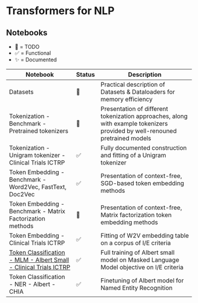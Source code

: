 # Transformers for NLP


## Notebooks

- :black_square_button: = TODO
- :white_check_mark: = Functional
- :sparkles: = Documented

| Notebook | Status | Description |
|-----|-----|-----|
| Datasets | :black_square_button: |Practical description of Datasets & Dataloaders for memory efficiency |
| Tokenization - Benchmark - Pretrained tokenizers | :black_square_button: | Presentation of different tokenization approaches, along with example tokenizers provided by well-renouned pretrained models |
| Tokenization - Unigram tokenizer - Clinical Trials ICTRP | :white_check_mark: | Fully documented construction and fitting of a Unigram tokenizer |
| Token Embedding - Benchmark - Word2Vec, FastText, Doc2Vec | :white_check_mark: | Presentation of context-free, SGD-based token embedding methods |
| Token Embedding - Benchmark - Matrix Factorization methods | :black_square_button: | Presentation of context-free, Matrix factorization token embedding methods |
| Token Embedding - Clinical Trials ICTRP | :white_check_mark: | Fitting of W2V embedding table on a corpus of I/E criteria |
| [Token Classification - MLM - Albert Small - Clinical Trials ICTRP](https://github.com/JBAujogue/Transformers-for-NLP/blob/main/notebooks/Token%20Classification%20-%20MLM%20-%20Albert%20Small%20-%20Clinical%20Trials%20ICTRP.ipynb) | :white_check_mark: | Full training of Albert small model on Masked Language Model objective on I/E criteria |
| Token Classification - NER - Albert - CHIA | :white_check_mark: | Finetuning of Albert model for Named Entity Recognition |
